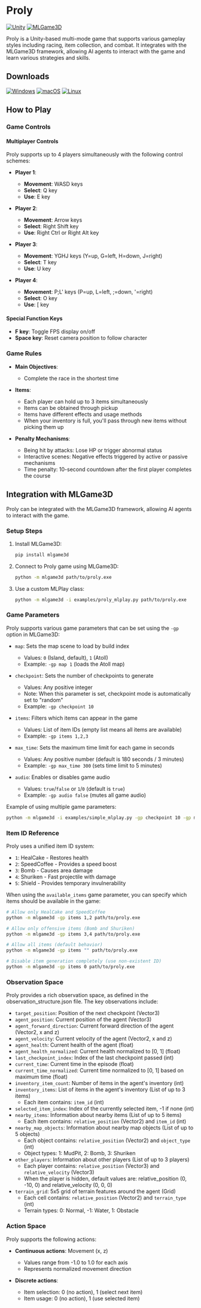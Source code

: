 # Proly

[![Unity](https://img.shields.io/badge/Unity-%23000000.svg?logo=unity&logoColor=white)](#) [![MLGame3D](https://img.shields.io/pypi/v/mlgame3d?label=MLGame3D
)](https://pypi.org/project/mlgame3d/)

Proly is a Unity-based multi-mode game that supports various gameplay styles including racing, item collection, and combat. It integrates with the MLGame3D framework, allowing AI agents to interact with the game and learn various strategies and skills.

## Downloads

[![Windows](https://custom-icon-badges.demolab.com/badge/Windows-0.4.0-blue?logo=windows)](https://github.com/PAIA-Playful-AI-Arena/Proly/releases/download/0.4.0/Proly-win32-0.4.0.zip)
[![macOS](https://img.shields.io/badge/macOS-0.4.0-red?logo=apple)](https://github.com/PAIA-Playful-AI-Arena/Proly/releases/download/0.4.0/Proly-darwin-universal-0.4.0.zip)
[![Linux](https://img.shields.io/badge/Linux-0.4.0-green?logo=linux)](https://github.com/PAIA-Playful-AI-Arena/Proly/releases/download/0.4.0/Proly-linux-0.4.0.zip)

## How to Play

### Game Controls

#### Multiplayer Controls

Proly supports up to 4 players simultaneously with the following control schemes:

- **Player 1**:
  - **Movement**: WASD keys
  - **Select**: Q key
  - **Use**: E key

- **Player 2**:
  - **Movement**: Arrow keys
  - **Select**: Right Shift key
  - **Use**: Right Ctrl or Right Alt key

- **Player 3**:
  - **Movement**: YGHJ keys (Y=up, G=left, H=down, J=right)
  - **Select**: T key
  - **Use**: U key

- **Player 4**:
  - **Movement**: P;L' keys (P=up, L=left, ;=down, '=right)
  - **Select**: O key
  - **Use**: [ key

#### Special Function Keys

- **F key**: Toggle FPS display on/off
- **Space key**: Reset camera position to follow character

### Game Rules

- **Main Objectives**:
  - Complete the race in the shortest time

- **Items**:
  - Each player can hold up to 3 items simultaneously
  - Items can be obtained through pickup
  - Items have different effects and usage methods
  - When your inventory is full, you'll pass through new items without picking them up

- **Penalty Mechanisms**:
  - Being hit by attacks: Lose HP or trigger abnormal status
  - Interactive scenes: Negative effects triggered by active or passive mechanisms
  - Time penalty: 10-second countdown after the first player completes the course

## Integration with MLGame3D

Proly can be integrated with the MLGame3D framework, allowing AI agents to interact with the game.

### Setup Steps

1. Install MLGame3D:
   ```bash
   pip install mlgame3d
   ```

2. Connect to Proly game using MLGame3D:
   ```bash
   python -m mlgame3d path/to/proly.exe
   ```

3. Use a custom MLPlay class:
   ```bash
   python -m mlgame3d -i examples/proly_mlplay.py path/to/proly.exe
   ```

### Game Parameters

Proly supports various game parameters that can be set using the `-gp` option in MLGame3D:

- `map`: Sets the map scene to load by build index
  - Values: `0` (Island, default), `1` (Atoll)
  - Example: `-gp map 1` (loads the Atoll map)

- `checkpoint`: Sets the number of checkpoints to generate
  - Values: Any positive integer
  - Note: When this parameter is set, checkpoint mode is automatically set to "random"
  - Example: `-gp checkpoint 10`

- `items`: Filters which items can appear in the game
  - Values: List of item IDs (empty list means all items are available)
  - Example: `-gp items 1,2,3`

- `max_time`: Sets the maximum time limit for each game in seconds
  - Values: Any positive number (default is 180 seconds / 3 minutes)
  - Example: `-gp max_time 300` (sets time limit to 5 minutes)

- `audio`: Enables or disables game audio
  - Values: `true`/`false` or `1`/`0` (default is `true`)
  - Example: `-gp audio false` (mutes all game audio)

Example of using multiple game parameters:
```bash
python -m mlgame3d -i examples/simple_mlplay.py -gp checkpoint 10 -gp map 1 -gp items 1,2,3 -gp max_time 240 -gp audio false path/to/proly.exe
```

### Item ID Reference

Proly uses a unified item ID system:

- `1`: HealCake - Restores health
- `2`: SpeedCoffee - Provides a speed boost
- `3`: Bomb - Causes area damage
- `4`: Shuriken - Fast projectile with damage
- `5`: Shield - Provides temporary invulnerability

When using the `available_items` game parameter, you can specify which items should be available in the game:

```bash
# Allow only HealCake and SpeedCoffee
python -m mlgame3d -gp items 1,2 path/to/proly.exe

# Allow only offensive items (Bomb and Shuriken)
python -m mlgame3d -gp items 3,4 path/to/proly.exe

# Allow all items (default behavior)
python -m mlgame3d -gp items "" path/to/proly.exe

# Disable item generation completely (use non-existent ID)
python -m mlgame3d -gp items 0 path/to/proly.exe
```

### Observation Space

Proly provides a rich observation space, as defined in the observation_structure.json file. The key observations include:

- `target_position`: Position of the next checkpoint (Vector3)
- `agent_position`: Current position of the agent (Vector3)
- `agent_forward_direction`: Current forward direction of the agent (Vector2, x and z)
- `agent_velocity`: Current velocity of the agent (Vector2, x and z)
- `agent_health`: Current health of the agent (float)
- `agent_health_normalized`: Current health normalized to [0, 1] (float)
- `last_checkpoint_index`: Index of the last checkpoint passed (int)
- `current_time`: Current time in the episode (float)
- `current_time_normalized`: Current time normalized to [0, 1] based on maximum time (float)
- `inventory_item_count`: Number of items in the agent's inventory (int)
- `inventory_items`: List of items in the agent's inventory (List of up to 3 items)
  - Each item contains: `item_id` (int)
- `selected_item_index`: Index of the currently selected item, -1 if none (int)
- `nearby_items`: Information about nearby items (List of up to 5 items)
  - Each item contains: `relative_position` (Vector2) and `item_id` (int)
- `nearby_map_objects`: Information about nearby map objects (List of up to 5 objects)
  - Each object contains: `relative_position` (Vector2) and `object_type` (int)
  - Object types: 1: MudPit, 2: Bomb, 3: Shuriken
- `other_players`: Information about other players (List of up to 3 players)
  - Each player contains: `relative_position` (Vector3) and `relative_velocity` (Vector3)
  - When the player is hidden, default values are: relative_position (0, -10, 0) and relative_velocity (0, 0, 0)
- `terrain_grid`: 5x5 grid of terrain features around the agent (Grid)
  - Each cell contains: `relative_position` (Vector2) and `terrain_type` (int)
  - Terrain types: 0: Normal, -1: Water, 1: Obstacle

### Action Space

Proly supports the following actions:

- **Continuous actions**: Movement (x, z)
  - Values range from -1.0 to 1.0 for each axis
  - Represents normalized movement direction

- **Discrete actions**:
  - Item selection: 0 (no action), 1 (select next item)
  - Item usage: 0 (no action), 1 (use selected item)
